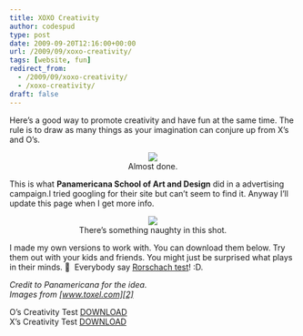 ```yaml
---
title: XOXO Creativity
author: codespud
type: post
date: 2009-09-20T12:16:00+00:00
url: /2009/09/xoxo-creativity/
tags: [website, fun]
redirect_from: 
  - /2009/09/xoxo-creativity/
  - /xoxo-creativity/
draft: false
---
```


Here&#8217;s a good way to promote creativity and have fun at the same time. The rule is to draw as many things as your imagination can conjure up from X&#8217;s and O&#8217;s.

<!--more-->

<div style="clear: both; text-align: center;">
  <a href="http://2.bp.blogspot.com/_BBS5bkzuLXM/SrYMrUXkywI/AAAAAAAAChE/-eiXrZLTvAk/s1600-h/crea7128934724tivity11.jpg" style="margin-left: 1em; margin-right: 1em;"><img border="0" src="http://2.bp.blogspot.com/_BBS5bkzuLXM/SrYMrUXkywI/AAAAAAAAChE/-eiXrZLTvAk/s400/crea7128934724tivity11.jpg" /></a><br />Almost done.
</div>

<a name='more'></a>This is what **Panamericana School of Art and Design** did in a advertising campaign.I tried googling for their site but can&#8217;t seem to find it. Anyway I&#8217;ll update this page when I get more info.

<div style="clear: both; text-align: center;">
  <a href="http://3.bp.blogspot.com/_BBS5bkzuLXM/SrYM7xiv9pI/AAAAAAAAChM/kgBpufSfVeo/s1600-h/creativityasdad12.jpg" style="margin-left: 1em; margin-right: 1em;"><img border="0" src="http://3.bp.blogspot.com/_BBS5bkzuLXM/SrYM7xiv9pI/AAAAAAAAChM/kgBpufSfVeo/s400/creativityasdad12.jpg" /></a><br />There&#8217;s something naughty in this shot.
</div>

I made my own versions to work with. You can download them below. Try them out with your kids and friends. You might just be surprised what plays in their minds. 🙂 &nbsp;Everybody say [Rorschach test][1]! :D.

_Credit to Panamericana for the idea._  
_Images from [www.toxel.com][2]_

O&#8217;s Creativity Test [DOWNLOAD][3]  
X&#8217;s Creativity Test [DOWNLOAD][4]

[1]: http://en.wikipedia.org/wiki/Rorschach_test
[2]: http://www.toxel.com/inspiration/2009/05/06/school-of-art-and-design-creativity-test/
[3]: http://dl.getdropbox.com/u/1510515/potatokorner/potatokorner-O-creativity-test.pdf
[4]: http://dl.getdropbox.com/u/1510515/potatokorner/potatokorner-X-creativity-test.pdf
